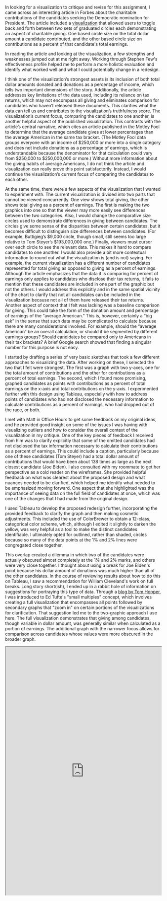 In looking for a visualization to critique and revise for this assignment, I came across an interesting article in Forbes about the charitable contributions of the candidates seeking the Democratic nomination for President. The article included a [visualization](https://www.forbes.com/sites/chasewithorn/2019/08/14/how-charitable-are-the-2020-presidential-candidates/#4bd7c8e625ee) that allowed users to toggle back and forth between two sets of graduated circles each demonstrating an aspect of charitable giving. One based circle size on the total dollar amount a candidate contributed, and the other based circle size on contributions as a percent of that candidate's total earnings.

In reading the article and looking at the visualization, a few strengths and weaknesses jumped out at me right away. Working through Stephen Few's effectiveness profile helped me to perform a more holistic evaluation and identify what worked well and what I could potentially change in a redesign.

I think one of the visualization’s strongest assets is its inclusion of both total dollar amounts donated and donations as a percentage of income, which tells two important dimensions of the story. Additionally, the article addresses key limitations of the data used, including its reliance on tax returns, which may not encompass all giving and eliminates comparison for candidates who haven’t released these documents. This clarifies what the data can tell us and contributes to the visualization’s truthfulness score. The visualization’s current focus, comparing the candidates to one another, is another helpful aspect of the published visualization. This contrasts with the article’s central narrative, which cites an article published in the Motley Fool to determine that the average candidate gives at lower percentages than the average American in the same tax bracket. (The Motley Fool data groups everyone with an income of $250,000 or more into a single category and does not include donations as a percentage of earnings, which is understandable because the denominator for that calculation could vary from $250,000 to $250,000,000 or more.) Without more information about the giving habits of average Americans, I do not think the article and visualization can really prove this point satisfactorily. Instead, I would continue the visualization’s current focus of comparing the candidates to each other.

At the same time, there were a few aspects of the visualization that I wanted to experiment with. The current visualization is divided into two parts that cannot be viewed concurrently. One view shows total giving, the other shows total giving as a percent of earnings. The first is making the two graphics into one so that the viewer may more easily see differences between the two categories. Also, I would change the comparative size circles used to demonstrate differences in giving between candidates. The circles give some sense of the disparities between certain candidates, but it becomes difficult to distinguish size differences between candidates. (For example, Buttigieg’s $9,000 circle, though small, still seems too large relative to Tom Steyer’s $193,000,000 one.) Finally, viewers must cursor over each circle to see the relevant data. This makes it hard to compare candidates to one another. I would also provide a bit more contextual information to round out what the visualization is (and is not) saying. For example, the current visualization has a different number of candidates represented for total giving as opposed to giving as a percent of earnings. Although the article emphasizes that the data it is comparing for percent of earnings only applies to candidates who disclose their tax returns, it fails to mention that these candidates are included in one part of the graphic but not the others. I would address this explicitly and in the same spatial vicinity of the chart to clarify that not all candidates can be included in the visualization because not all of them have released their tax returns. Another aspect of context that I felt was lacking was a baseline comparison for giving. This could take the form of the donation amount and percentage of earnings of the “average American.” This is, however, certainly a “big ask” in the sense that such data may be complicated to calculate because there are many considerations involved. For example, should the “average American” be an overall calculation, or should it be segmented by different earnings groups? Should candidates be compared only to Americans in their tax brackets? A brief Google search showed that finding a singular number for this purpose is not easy.

I started by drafting a series of very basic sketches that took a few different approaches to visualizing the data. After working on these, I selected the two that I felt were strongest. The first was a graph with two y-axes, one for the total amount of contributions and the other for contributions as a percent of total earnings. The second, which I found more promising, graphed candidates as points with contributions as a percent of total earnings on the x-axis and total contributions on the y-axis. I experimented further with this design using Tableau, especially with how to address points of candidates who had not disclosed the necessary information to calculate contributions as a percent of earnings, who had dropped out of the race, or both.

I met with Matt in Office Hours to get some feedback on my original ideas, and he provided good insight on some of the issues I was having with visualizing outliers and how to consider the overall context of the visualization in my critique. One of the key pieces of feedback I received from him was to clarify explicitly that some of the omitted candidates had not disclosed the tax information necessary to calculate their contributions as a percent of earnings. This could include a caption, particularly because one of these candidates (Tom Steyer) had a total dollar amount of contributions that would have been about 138 times as large as the next closest candidate (Joe Biden). I also consulted with my roommate to get her perspective as a cold reader on the wireframes. She provided helpful feedback on what was clearest about the proposed design and what nuances needed to be clarified, which helped me identify what needed to be emphasized moving forward. One aspect that she highlighted was the importance of seeing data on the full field of candidates at once, which was one of the changes that I had made from the original design.

I used Tableau to develop the proposed redesign further, incorporating the provided feedback to clarify the graph and then making cosmetic adjustments. This included the use of ColorBrewer to obtain a 12-class, categorical color scheme, which, although I edited it slightly to darken the yellow, was very helpful as a tool to make the distinct candidates identifiable. I ultimately opted for outlined, rather than shaded, circles because so many of the data points at the 1% and 2% lines were congregated close together.

This overlap created a dilemma in which two of the candidates were actually obscured almost completely at the 1% and 2% marks, and others were very close together. I thought about using a break for Joe Biden's point because his dollar amount of donations was much higher than all of the other candidates. In the course of reviewing results about how to do this on Tableau, I saw a recommendation for William Cleveland's work on full breaks. Long story short(ish), I ended up in a rabbit hole of information on suggestions for portraying this type of data. Through a [blog by Tom Hopper](https://tomhopper.me/2010/08/30/graphing-highly-skewed-data/), I was introduced to Ed Tufte's "small multiples" concept, which involves creating a full visualization that encompasses all points followed by secondary graphs that "zoom in" on certain portions of the visualizations for clarification. That suggestion led me to the two-graphic approach I use here. The full visualization demonstrates that giving among candidates, though variable in dollar amount, was generally similar when calculated as a portion of earnings. The additional graph with the narrower focus allows for comparison across candidates whose values were more obscured in the broader graph.

<iframe src="https://public.tableau.com/views/FinalChartMain/Chart?:showVizHome=no&:embed=true" width="100%" height="800" ></iframe>
